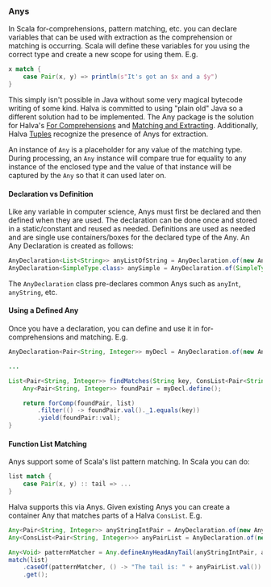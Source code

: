 ### Anys

In Scala for-comprehensions, pattern matching, etc. you can declare variables that can be used with extraction as the 
comprehension or matching is occurring. Scala will define these variables for you using the correct type and create a new scope for using them. E.g.

```scala
x match {
    case Pair(x, y) => println(s"It's got an $x and a $y")
}
```

This simply isn't possible in Java without some very magical bytecode writing of some kind. Halva is committed to using "plain old" 
Java so a different solution had to be implemented. The Any package is the solution for Halva's [For Comprehensions](../comprehension/README.md) and [Matching and Extracting](../matcher/README.md). Additionally, Halva [Tuples](../tuple/README.md) recognize the presence of Anys for extraction. 

An instance of `Any` is a placeholder for any value of the matching type. During processing, an `Any` instance will compare true for 
equality to any instance of the enclosed type and the value of that instance will be captured by the `Any` so that it can used later on.

#### Declaration vs Definition 

Like any variable in computer science, Anys must first be declared and then defined when they are used. The declaration can be done once and stored in a static/constant and reused as needed. Definitions are used as needed and are single use containers/boxes for the declared type of the Any. An Any Declaration is created as follows:

```java
AnyDeclaration<List<String>> anyListOfString = AnyDeclaration.of(new AnyType<List<String>>(){});
AnyDeclaration<SimpleType.class> anySimple = AnyDeclaration.of(SimpleType.class);
```

The `AnyDeclaration` class pre-declares common Anys such as `anyInt`, `anyString`, etc.

#### Using a Defined Any

Once you have a declaration, you can define and use it in for-comprehensions and matching. E.g.

```java
AnyDeclaration<Pair<String, Integer>> myDecl = AnyDeclaration.of(new AnyType<Pair<String, Integer>>(){});

...

List<Pair<String, Integer>> findMatches(String key, ConsList<Pair<String, Integer>> list) {
    Any<Pair<String, Integer>> foundPair = myDecl.define();

    return forComp(foundPair, list)
        .filter(() -> foundPair.val()._1.equals(key))
        .yield(foundPair::val);
}
```

#### Function List Matching

Anys support some of Scala's list pattern matching. In Scala you can do:

```scala
list match {
    case Pair(x, y) :: tail => ...
}
```

Halva supports this via Anys. Given existing Anys you can create a container Any that matches parts of a Halva `ConsList`. E.g.

```java
Any<Pair<String, Integer>> anyStringIntPair = AnyDeclaration.of(new AnyType<Pair<String, Integer>>(){}).define();
Any<ConsList<Pair<String, Integer>>> anyPairList = AnyDeclaration.of(new AnyType<ConsList<Pair<String, Integer>>>(){}).define();

Any<Void> patternMatcher = Any.defineAnyHeadAnyTail(anyStringIntPair, anyPairList);
match(list)
    .caseOf(patternMatcher, () -> "The tail is: " + anyPairList.val())
    .get();
```
